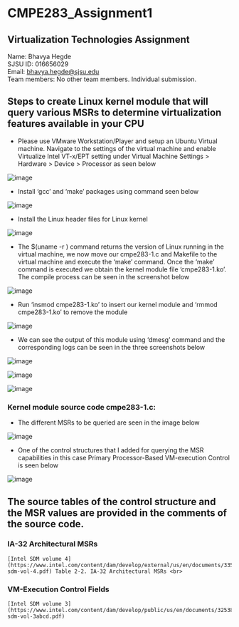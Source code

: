 # CMPE283_Assignment1
## Virtualization Technologies Assignment 
Name: Bhavya Hegde <br>
SJSU ID: 016656029 <br>
Email: bhavya.hegde@sjsu.edu <br>
Team members: No other team members. Individual submission.


## Steps to create Linux kernel module that will query various MSRs to determine virtualization features available in your CPU

* Please use VMware Workstation/Player and setup an Ubuntu Virtual machine. Navigate to the settings of the virtual machine and enable Virtualize Intel VT-x/EPT setting under Virtual Machine Settings > Hardware > Device > Processor as seen below

![image](https://user-images.githubusercontent.com/85700971/200153933-de27a127-620a-4d5f-b328-b01476feaf03.png)

* Install ‘gcc’ and ‘make’ packages using command seen below

![image](https://user-images.githubusercontent.com/85700971/200153988-60a8cb3a-b642-4c06-8f89-833dc7222830.png)

* Install the Linux header files for Linux kernel 

![image](https://user-images.githubusercontent.com/85700971/200154006-c1aca47a-038a-4a30-8a93-7c60cfeaf436.png)

* The $(uname -r ) command returns the version of Linux running in the virtual machine, we now move our cmpe283-1.c and Makefile to the virtual machine and execute the ‘make’ command. Once the ‘make’ command is executed we obtain the kernel module file ‘cmpe283-1.ko’. The compile process can be seen in the screenshot below

![image](https://user-images.githubusercontent.com/85700971/200154031-b40a98fc-d896-4a2c-adb6-3d579dd52e62.png)

* Run ‘insmod cmpe283-1.ko’ to insert our kernel module and ‘rmmod cmpe283-1.ko’ to remove the module

![image](https://user-images.githubusercontent.com/85700971/200154061-342d3770-eb0d-4a6b-b041-b883a0dd2c5e.png)

* We can see the output of this module using ‘dmesg’ command and the corresponding logs can be seen in the three screenshots below

![image](https://user-images.githubusercontent.com/85700971/200154083-12d16cca-b474-4ea5-94d0-fffdf1df0ee9.png) <br>

![image](https://user-images.githubusercontent.com/85700971/200154111-1b2f6b80-f217-429c-9fae-cd481a74308f.png)  <br>

![image](https://user-images.githubusercontent.com/85700971/200154118-9ece257b-d9c1-4244-806a-4c6ead3074af.png)

### Kernel module source code cmpe283-1.c:
* The different MSRs to be queried are seen in the image below <br> 

![image](https://user-images.githubusercontent.com/85700971/200154481-f5c48178-6a08-48ab-b662-391fa49bed8c.png)

* One of the control structures that I added for querying the MSR capabilities in this case Primary Processor-Based VM-execution Control is seen below <br>

![image](https://user-images.githubusercontent.com/85700971/200154502-8bd588f1-08c6-498e-88ef-be82b3caef8b.png) <br>

## The source tables of the control structure and the MSR values are provided in the comments of the source code. <br>
### IA-32 Architectural MSRs <br>
	[Intel SDM volume 4] (https://www.intel.com/content/dam/develop/external/us/en/documents/335592-sdm-vol-4.pdf) Table 2-2. IA-32 Architectural MSRs <br>
###  VM-Execution Control Fields <br>
	[Intel SDM volume 3] (https://www.intel.com/content/dam/develop/public/us/en/documents/325384-sdm-vol-3abcd.pdf)























